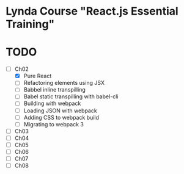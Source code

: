 # Lynda Course "React.js Essential Training"
# TODO
- [ ] Ch02
  + [x] Pure React
  + [ ] Refactoring elements using JSX
  + [ ] Babbel inline transpilling
  + [ ] Babel static transpilling with babel-cli
  + [ ] Building with webpack
  + [ ] Loading JSON with webpack
  + [ ] Adding CSS to webpack build
  + [ ] Migrating to webpack 3
- [ ] Ch03
- [ ] Ch04
- [ ] Ch05
- [ ] Ch06
- [ ] Ch07
- [ ] Ch08